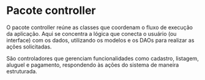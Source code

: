 # Pacote controller

O pacote controller reúne as classes que coordenam o fluxo de execução da aplicação. Aqui se concentra a lógica que conecta o usuário (ou interface) com os dados, utilizando os modelos e os DAOs para realizar as ações solicitadas.

São controladores que gerenciam funcionalidades como cadastro, listagem, aluguel e pagamento, respondendo às ações do sistema de maneira estruturada.

